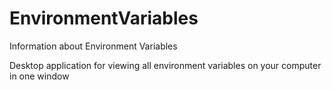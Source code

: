 # EnvironmentVariables
Information about Environment Variables

Desktop application for viewing all environment variables on your computer in one window
